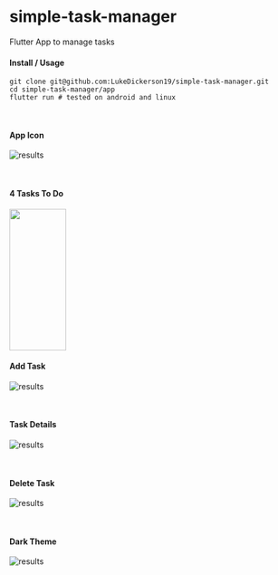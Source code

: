 # simple-task-manager
Flutter App to manage tasks

#### Install / Usage
```
git clone git@github.com:LukeDickerson19/simple-task-manager.git
cd simple-task-manager/app
flutter run # tested on android and linux
```

<br/>

#### App Icon
![results](https://github.com/LukeDickerson19/simple-task-manager/blob/master/images/screenshots/app_icon.jpg?raw=true "App Icon")

<br/>

#### 4 Tasks To Do
<img src="https://github.com/LukeDickerson19/simple-task-manager/blob/master/images/screenshots/four_tasks_to_do.jpg?raw=true" width="100" height="250">

<br/>

#### Add Task
![results](https://github.com/LukeDickerson19/simple-task-manager/blob/master/images/screenshots/add_task.jpg?raw=true "Add Task")

<br/>

#### Task Details
![results](https://github.com/LukeDickerson19/simple-task-manager/blob/master/images/screenshots/task_details_page.jpg?raw=true "Task Details")

<br/>

#### Delete Task
![results](https://github.com/LukeDickerson19/simple-task-manager/blob/master/images/screenshots/delete_task_from_task_details_page.jpg?raw=true "Delete Task")

<br/>

#### Dark Theme
![results](https://github.com/LukeDickerson19/simple-task-manager/blob/master/images/screenshots/dark_theme.jpg?raw=true "Dark Theme")

<br/>
